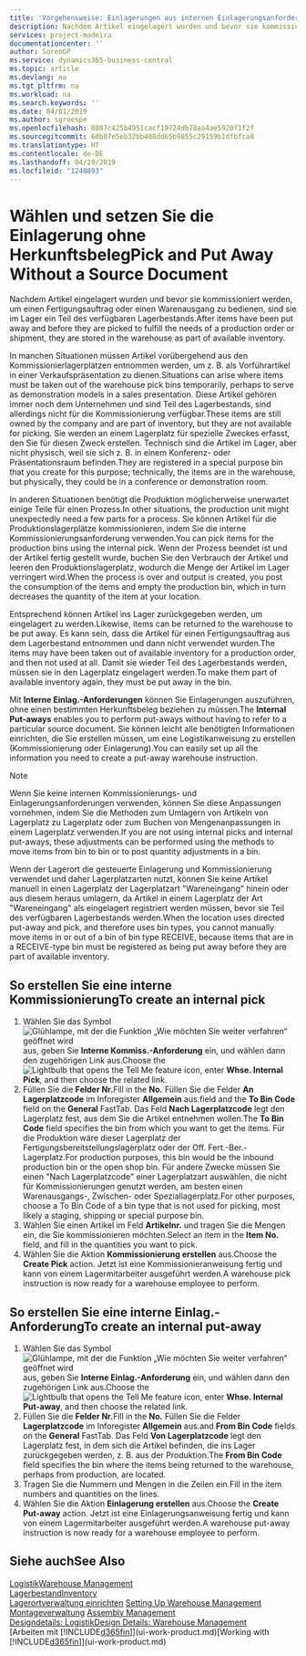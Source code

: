 ```yaml
---
title: 'Vorgehensweise: Einlagerungen aus internen Einlagerungsanforderungen erstellen | Microsoft Docs'
description: Nachdem Artikel eingelagert wurden und bevor sie kommissioniert werden, um einen Fertigungsauftrag oder einen Warenausgang zu bedienen, sind sie im Lager ein Teil des verfügbaren Lagerbestands.
services: project-madeira
documentationcenter: ''
author: SorenGP
ms.service: dynamics365-business-central
ms.topic: article
ms.devlang: na
ms.tgt_pltfrm: na
ms.workload: na
ms.search.keywords: ''
ms.date: 04/01/2019
ms.author: sgroespe
ms.openlocfilehash: 0807c425b4951cacf19724db78aa4ae5920f1f2f
ms.sourcegitcommit: 60b87e5eb32bb408dd65b9855c29159b1dfbfca8
ms.translationtype: HT
ms.contentlocale: de-DE
ms.lasthandoff: 04/29/2019
ms.locfileid: "1248893"
---
```

# <a name="pick-and-put-away-without-a-source-document"></a><span data-ttu-id="70454-103">Wählen und setzen Sie die Einlagerung ohne Herkunftsbeleg</span><span class="sxs-lookup"><span data-stu-id="70454-103">Pick and Put Away Without a Source Document</span></span>
<span data-ttu-id="70454-104">Nachdem Artikel eingelagert wurden und bevor sie kommissioniert werden, um einen Fertigungsauftrag oder einen Warenausgang zu bedienen, sind sie im Lager ein Teil des verfügbaren Lagerbestands.</span><span class="sxs-lookup"><span data-stu-id="70454-104">After items have been put away and before they are picked to fulfill the needs of a production order or shipment, they are stored in the warehouse as part of available inventory.</span></span>  

<span data-ttu-id="70454-105">In manchen Situationen müssen Artikel vorübergehend aus den Kommissionierlagerplätzen entnommen werden, um z. B. als Vorführartikel in einer Verkaufspräsentation zu dienen.</span><span class="sxs-lookup"><span data-stu-id="70454-105">Situations can arise where items must be taken out of the warehouse pick bins temporarily, perhaps to serve as demonstration models in a sales presentation.</span></span> <span data-ttu-id="70454-106">Diese Artikel gehören immer noch dem Unternehmen und sind Teil des Lagerbestands, sind allerdings nicht für die Kommissionierung verfügbar.</span><span class="sxs-lookup"><span data-stu-id="70454-106">These items are still owned by the company and are part of inventory, but they are not available for picking.</span></span> <span data-ttu-id="70454-107">Sie werden an einem Lagerplatz für spezielle Zweckes erfasst, den Sie für diesen Zweck erstellen. Technisch sind die Artikel im Lager, aber nicht physisch, weil sie sich z. B. in einem Konferenz- oder Präsentationsraum befinden.</span><span class="sxs-lookup"><span data-stu-id="70454-107">They are registered in a special purpose bin that you create for this purpose; technically, the items are in the warehouse, but physically, they could be in a conference or demonstration room.</span></span>  

<span data-ttu-id="70454-108">In anderen Situationen benötigt die Produktion möglicherweise unerwartet einige Teile für einen Prozess.</span><span class="sxs-lookup"><span data-stu-id="70454-108">In other situations, the production unit might unexpectedly need a few parts for a process.</span></span> <span data-ttu-id="70454-109">Sie können Artikel für die Produktionslagerplätze kommissionieren, indem Sie die interne Kommissionierungsanforderung verwenden.</span><span class="sxs-lookup"><span data-stu-id="70454-109">You can pick items for the production bins using the internal pick.</span></span> <span data-ttu-id="70454-110">Wenn der Prozess beendet ist und der Artikel fertig gestellt wurde, buchen Sie den Verbrauch der Artikel und leeren den Produktionslagerplatz, wodurch die Menge der Artikel im Lager verringert wird.</span><span class="sxs-lookup"><span data-stu-id="70454-110">When the process is over and output is created, you post the consumption of the items and empty the production bin, which in turn decreases the quantity of the item at your location.</span></span>  

<span data-ttu-id="70454-111">Entsprechend können Artikel ins Lager zurückgegeben werden, um eingelagert zu werden.</span><span class="sxs-lookup"><span data-stu-id="70454-111">Likewise, items can be returned to the warehouse to be put away.</span></span> <span data-ttu-id="70454-112">Es kann sein, dass die Artikel für einen Fertigungsauftrag aus dem Lagerbestand entnommen und dann nicht verwendet wurden.</span><span class="sxs-lookup"><span data-stu-id="70454-112">The items may have been taken out of available inventory for a production order, and then not used at all.</span></span> <span data-ttu-id="70454-113">Damit sie wieder Teil des Lagerbestands werden, müssen sie in den Lagerplatz eingelagert werden.</span><span class="sxs-lookup"><span data-stu-id="70454-113">To make them part of available inventory again, they must be put away in the bin.</span></span>  

<span data-ttu-id="70454-114">Mit **Interne Einlag.-Anforderungen** können Sie Einlagerungen auszuführen, ohne einen bestimmten Herkunftsbeleg beziehen zu müssen.</span><span class="sxs-lookup"><span data-stu-id="70454-114">The **Internal Put-aways** enables you to perform put-aways without having to refer to a particular source document.</span></span> <span data-ttu-id="70454-115">Sie können leicht alle benötigten Informationen einrichten, die Sie erstellen müssen, um eine Logistikanweisung zu erstellen (Kommissionierung oder Einlagerung).</span><span class="sxs-lookup"><span data-stu-id="70454-115">You can easily set up all the information you need to create a put-away warehouse instruction.</span></span>  

> [!NOTE]  
>  <span data-ttu-id="70454-116">Wenn Sie keine internen Kommissionierungs- und Einlagerungsanforderungen verwenden, können Sie diese Anpassungen vornehmen, indem Sie die Methoden zum Umlagern von Artikeln von Lagerplatz zu Lagerplatz oder zum Buchen von Mengenanpassungen in einem Lagerplatz verwenden.</span><span class="sxs-lookup"><span data-stu-id="70454-116">If you are not using internal picks and internal put-aways, these adjustments can be performed using the methods to move items from bin to bin or to post quantity adjustments in a bin.</span></span>  
>   
>  <span data-ttu-id="70454-117">Wenn der Lagerort die gesteuerte Einlagerung und Kommissionierung verwendet und daher Lagerplatzarten nutzt, können Sie keine Artikel manuell in einen Lagerplatz der Lagerplatzart "Wareneingang" hinein oder aus diesem heraus umlagern, da Artikel in einem Lagerplatz der Art "Wareneingang" als eingelagert registriert werden müssen, bevor sie Teil des verfügbaren Lagerbestands werden.</span><span class="sxs-lookup"><span data-stu-id="70454-117">When the location uses directed put-away and pick, and therefore uses bin types, you cannot manually move items in or out of a bin of bin type RECEIVE, because items that are in a RECEIVE-type bin must be registered as being put away before they are part of available inventory.</span></span>  

## <a name="to-create-an-internal-pick"></a><span data-ttu-id="70454-118">So erstellen Sie eine interne Kommissionierung</span><span class="sxs-lookup"><span data-stu-id="70454-118">To create an internal pick</span></span>  
1.  <span data-ttu-id="70454-119">Wählen Sie das Symbol ![Glühlampe, mit der die Funktion „Wie möchten Sie weiter verfahren“ geöffnet wird](media/ui-search/search_small.png "Wie möchten Sie weiter verfahren?") aus, geben Sie **Interne Kommiss.-Anforderung** ein, und wählen dann den zugehörigen Link aus.</span><span class="sxs-lookup"><span data-stu-id="70454-119">Choose the ![Lightbulb that opens the Tell Me feature](media/ui-search/search_small.png "Tell me what you want to do") icon, enter **Whse. Internal Pick**, and then choose the related link.</span></span>  
2.  <span data-ttu-id="70454-120">Füllen Sie die **Felder Nr.**</span><span class="sxs-lookup"><span data-stu-id="70454-120">Fill in the **No.**</span></span> <span data-ttu-id="70454-121">Füllen Sie die Felder **An Lagerplatzcode** im Inforegister **Allgemein** aus.</span><span class="sxs-lookup"><span data-stu-id="70454-121">field and the **To Bin Code** field on the **General** FastTab.</span></span> <span data-ttu-id="70454-122">Das Feld **Nach Lagerplatzcode** legt den Lagerplatz fest, aus dem Sie die Artikel entnehmen wollen.</span><span class="sxs-lookup"><span data-stu-id="70454-122">The **To Bin Code** field specifies the bin from which you want to get the items.</span></span> <span data-ttu-id="70454-123">Für die Produktion wäre dieser Lagerplatz der Fertigungsbereitstellungslagerplatz oder der Off. Fert.-Ber.-Lagerplatz.</span><span class="sxs-lookup"><span data-stu-id="70454-123">For production purposes, this bin would be the inbound production bin or the open shop bin.</span></span> <span data-ttu-id="70454-124">Für andere Zwecke müssen Sie einen "Nach Lagerplatzcode" einer Lagerplatzart auswählen, die nicht für Kommissionierungen genutzt werden, am besten einen Warenausgangs-, Zwischen- oder Speziallagerplatz.</span><span class="sxs-lookup"><span data-stu-id="70454-124">For other purposes, choose a To Bin Code of a bin type that is not used for picking, most likely a staging, shipping or special purpose bin.</span></span>  
3.  <span data-ttu-id="70454-125">Wählen Sie einen Artikel im Feld **Artikelnr.** und tragen Sie die Mengen ein, die Sie kommissionieren möchten.</span><span class="sxs-lookup"><span data-stu-id="70454-125">Select an item in the **Item No.** field, and fill in the quantities you want to pick.</span></span>  
4. <span data-ttu-id="70454-126">Wählen Sie die Aktion **Kommissionierung erstellen** aus.</span><span class="sxs-lookup"><span data-stu-id="70454-126">Choose the **Create Pick** action.</span></span> <span data-ttu-id="70454-127">Jetzt ist eine Kommissionieranweisung fertig und kann von einem Lagermitarbeiter ausgeführt werden.</span><span class="sxs-lookup"><span data-stu-id="70454-127">A warehouse pick instruction is now ready for a warehouse employee to perform.</span></span>  

## <a name="to-create-an-internal-put-away"></a><span data-ttu-id="70454-128">So erstellen Sie eine interne Einlag.-Anforderung</span><span class="sxs-lookup"><span data-stu-id="70454-128">To create an internal put-away</span></span>  
1.  <span data-ttu-id="70454-129">Wählen Sie das Symbol ![Glühlampe, mit der die Funktion „Wie möchten Sie weiter verfahren“ geöffnet wird](media/ui-search/search_small.png "Wie möchten Sie weiter verfahren?") aus, geben Sie **Interne Einlag.-Anforderung** ein, und wählen dann den zugehörigen Link aus.</span><span class="sxs-lookup"><span data-stu-id="70454-129">Choose the ![Lightbulb that opens the Tell Me feature](media/ui-search/search_small.png "Tell me what you want to do") icon, enter **Whse. Internal Put-away**, and then choose the related link.</span></span>  
2.  <span data-ttu-id="70454-130">Füllen Sie die **Felder Nr.**</span><span class="sxs-lookup"><span data-stu-id="70454-130">Fill in the **No.**</span></span> <span data-ttu-id="70454-131">Füllen Sie die Felder **Lagerplatzcode** im Inforegister **Allgemein** aus.</span><span class="sxs-lookup"><span data-stu-id="70454-131">and **From Bin Code** fields on the **General** FastTab.</span></span> <span data-ttu-id="70454-132">Das Feld **Von Lagerplatzcode** legt den Lagerplatz fest, in dem sich die Artikel befinden, die ins Lager zurückgegeben werden, z. B. aus der Produktion.</span><span class="sxs-lookup"><span data-stu-id="70454-132">The **From Bin Code** field specifies the bin where the items being returned to the warehouse, perhaps from production, are located.</span></span>  
3.  <span data-ttu-id="70454-133">Tragen Sie die Nummern und Mengen in die Zeilen ein.</span><span class="sxs-lookup"><span data-stu-id="70454-133">Fill in the item numbers and quantities on the lines.</span></span>  
4.  <span data-ttu-id="70454-134">Wählen Sie die Aktion **Einlagerung erstellen** aus.</span><span class="sxs-lookup"><span data-stu-id="70454-134">Choose the **Create Put-away** action.</span></span> <span data-ttu-id="70454-135">Jetzt ist eine Einlagerungsanweisung fertig und kann von einem Lagermitarbeiter ausgeführt werden.</span><span class="sxs-lookup"><span data-stu-id="70454-135">A warehouse put-away instruction is now ready for a warehouse employee to perform.</span></span>  

## <a name="see-also"></a><span data-ttu-id="70454-136">Siehe auch</span><span class="sxs-lookup"><span data-stu-id="70454-136">See Also</span></span>  
[<span data-ttu-id="70454-137">Logistik</span><span class="sxs-lookup"><span data-stu-id="70454-137">Warehouse Management</span></span>](warehouse-manage-warehouse.md)  
[<span data-ttu-id="70454-138">Lagerbestand</span><span class="sxs-lookup"><span data-stu-id="70454-138">Inventory</span></span>](inventory-manage-inventory.md)  
<span data-ttu-id="70454-139">[Lagerortverwaltung einrichten](warehouse-setup-warehouse.md)   </span><span class="sxs-lookup"><span data-stu-id="70454-139">[Setting Up Warehouse Management](warehouse-setup-warehouse.md)   </span></span>  
<span data-ttu-id="70454-140">[Montageverwaltung](assembly-assemble-items.md)  </span><span class="sxs-lookup"><span data-stu-id="70454-140">[Assembly Management](assembly-assemble-items.md)  </span></span>  
[<span data-ttu-id="70454-141">Designdetails: Logistik</span><span class="sxs-lookup"><span data-stu-id="70454-141">Design Details: Warehouse Management</span></span>](design-details-warehouse-management.md)  
<span data-ttu-id="70454-142">[Arbeiten mit [!INCLUDE[d365fin](includes/d365fin_md.md)]](ui-work-product.md)</span><span class="sxs-lookup"><span data-stu-id="70454-142">[Working with [!INCLUDE[d365fin](includes/d365fin_md.md)]](ui-work-product.md)</span></span>
